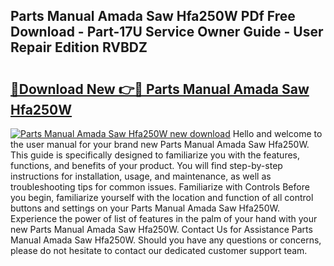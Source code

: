 ## Parts Manual Amada Saw Hfa250W PDf Free Download - Part-17U Service Owner Guide - User Repair Edition RVBDZ

# <h2><a href="http://bc82268.oget.top/?id=Parts+Manual+Amada+Saw+Hfa250W">🔗Download New 👉🔴 Parts Manual Amada Saw Hfa250W</a></h2>

[![Parts Manual Amada Saw Hfa250W new download](https://i.imgur.com/5g1atiW.png)](http://bc82268.oget.top/?id=Parts+Manual+Amada+Saw+Hfa250W)
Hello and welcome to the user manual for your brand new Parts Manual Amada Saw Hfa250W. This guide is specifically designed to familiarize you with the features, functions, and benefits of your product. You will find step-by-step instructions for installation, usage, and maintenance, as well as troubleshooting tips for common issues. Familiarize with Controls Before you begin, familiarize yourself with the location and function of all control buttons and settings on your Parts Manual Amada Saw Hfa250W. Experience the power of list of features in the palm of your hand with your new Parts Manual Amada Saw Hfa250W. Contact Us for Assistance Parts Manual Amada Saw Hfa250W. Should you have any questions or concerns, please do not hesitate to contact our dedicated customer support team.
